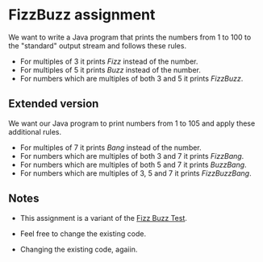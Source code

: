 # FizzBuzz assignment

We want to write a Java program that prints the numbers from 1 to 100 to the "standard" output stream and follows these rules.

- For multiples of 3 it prints _Fizz_ instead of the number.
- For multiples of 5 it prints _Buzz_ instead of the number.
- For numbers which are multiples of both 3 and 5 it prints _FizzBuzz_.

## Extended version

We want our Java program to print numbers from 1 to 105 and apply these additional rules.

- For multiples of 7 it prints _Bang_ instead of the number.
- For numbers which are multiples of both 3 and 7 it prints _FizzBang_.
- For numbers which are multiples of both 5 and 7 it prints _BuzzBang_.
- For numbers which are multiples of 3, 5 and 7 it prints _FizzBuzzBang_.

## Notes

- This assignment is a variant of the [Fizz Buzz Test](http://wiki.c2.com/?FizzBuzzTest).
- Feel free to change the existing code.

- Changing the existing code, agaiin.
